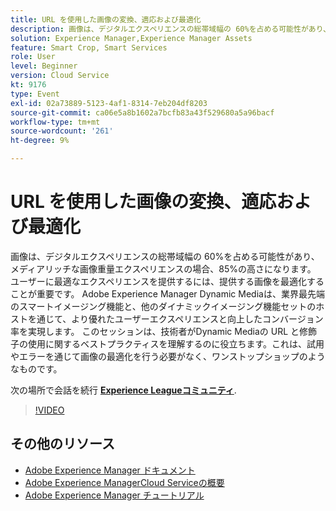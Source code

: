 ```yaml
---
title: URL を使用した画像の変換、適応および最適化
description: 画像は、デジタルエクスペリエンスの総帯域幅の 60%を占める可能性があり、メディアリッチな画像重量エクスペリエンスの場合、85%の高さになります。 ユーザーに最適なエクスペリエンスを提供するには、提供する画像を最適化することが重要です。 Adobe Experience Manager Dynamic Mediaは、業界最先端のスマートイメージング機能と、他のダイナミックイメージング機能セットのホストを通じて、より優れたユーザーエクスペリエンスと向上したコンバージョン率を実現します。 このセッションは、技術者がDynamic Mediaの URL と修飾子の使用に関するベストプラクティスを理解するのに役立ちます。これは、試用やエラーを通じて画像の最適化を行う必要がなく、ワンストップショップのようなものです。
solution: Experience Manager,Experience Manager Assets
feature: Smart Crop, Smart Services
role: User
level: Beginner
version: Cloud Service
kt: 9176
type: Event
exl-id: 02a73889-5123-4af1-8314-7eb204df8203
source-git-commit: ca06e5a8b1602a7bcfb83a43f529680a5a96bacf
workflow-type: tm+mt
source-wordcount: '261'
ht-degree: 9%

---
```


# URL を使用した画像の変換、適応および最適化

画像は、デジタルエクスペリエンスの総帯域幅の 60%を占める可能性があり、メディアリッチな画像重量エクスペリエンスの場合、85%の高さになります。 ユーザーに最適なエクスペリエンスを提供するには、提供する画像を最適化することが重要です。 Adobe Experience Manager Dynamic Mediaは、業界最先端のスマートイメージング機能と、他のダイナミックイメージング機能セットのホストを通じて、より優れたユーザーエクスペリエンスと向上したコンバージョン率を実現します。 このセッションは、技術者がDynamic Mediaの URL と修飾子の使用に関するベストプラクティスを理解するのに役立ちます。これは、試用やエラーを通じて画像の最適化を行う必要がなく、ワンストップショップのようなものです。

次の場所で会話を続行 **[Experience Leagueコミュニティ](https://adobe.ly/3F58miP)**.

>[!VIDEO](https://video.tv.adobe.com/v/337847/?quality=12&learn=on&hidetitle=true)

## その他のリソース

- [Adobe Experience Manager ドキュメント](https://experienceleague.adobe.com/docs/experience-manager-cloud-service.html?lang=ja)
- [Adobe Experience ManagerCloud Serviceの概要](https://experienceleague.adobe.com/docs/experience-manager-cloud-service/overview/home.html?lang=ja)
- [Adobe Experience Manager チュートリアル](https://experienceleague.adobe.com/docs/experience-manager-tutorials.html?lang=ja)
